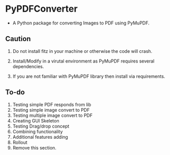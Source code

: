 # PyPDFConverter
- A Python package for converting Images to PDF using PyMuPDF.

## Caution

1. Do not install fitz in your machine or otherwise the code will crash.

2. Install/Modify in a virutal environment as PyMuPDF requires several dependencies.

3. If you are not familiar with PyMuPDF library then install via requirements.

## To-do

1. Testing simple PDF responds from lib
2. Testing simple image convert to PDF
3. Testing multiple image convert to PDF
4. Creating GUI Skeleton
5. Testing Drag/drop concept
6. Combining functionality
7. Additional features adding
8. Rollout
9. Remove this section.